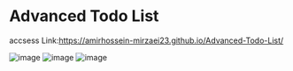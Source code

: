 # Advanced Todo List

accsess Link:https://amirhossein-mirzaei23.github.io/Advanced-Todo-List/

 ![image](https://github.com/Amirhossein-Mirzaei23/Advanced-Todo-List/assets/139608937/228c52e6-7399-4b96-a05c-f9dd58945a45)
![image](https://github.com/Amirhossein-Mirzaei23/Advanced-Todo-List/assets/139608937/212f03d8-0f06-4204-bee4-9e07b94c9b43)
![image](https://github.com/Amirhossein-Mirzaei23/Advanced-Todo-List/assets/139608937/2815d009-7188-48aa-bd96-1b17f7545718)



